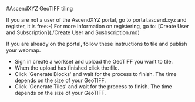 #AscendXYZ GeoTIFF tiling

If you are not a user of the AscendXYZ portal, go to portal.ascend.xyz and register, it is free:-) For more information on registering, go to: [Create User and Subscription](./Create User and Susbscription.md)

If you are already on the portal, follow these instructions to tile and publish your webmap.
* Sign in create a workset and upload the GeoTIFF you want to tile.
* When the upload has finished click the file.
* Click 'Generate Blocks' and wait for the process to finish. The time depends on the size of your GeoTIFF.
* Click 'Generate Tiles' and wait for the process to finish. The time depends on the size of your GeoTIFF.
